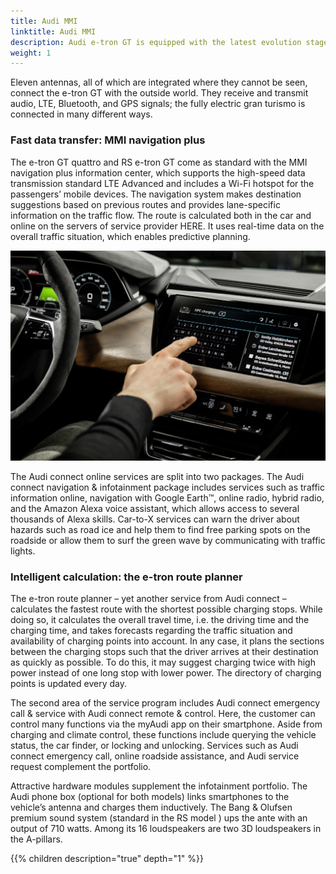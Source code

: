 ```yaml
---
title: Audi MMI
linktitle: Audi MMI
description: Audi e-tron GT is equipped with the latest evolution stage of its MMI operating concepts with the MMI touch response.
weight: 1
---
```


Eleven antennas, all of which are integrated where they cannot be seen, connect the e-tron GT with the outside world. They receive and transmit audio, LTE, Bluetooth, and GPS signals; the fully electric gran turismo is connected in many different ways.

### Fast data transfer: MMI navigation plus

The e-tron GT quattro and RS e-tron GT come as standard with the MMI navigation plus information center, which supports the high-speed data transmission standard LTE Advanced and includes a Wi-Fi hotspot for the passengers’ mobile devices. The navigation system makes destination suggestions based on previous routes and provides lane-specific information on the traffic flow. The route is calculated both in the car and online on the servers of service provider HERE. It uses real-time data on the overall traffic situation, which enables predictive planning.

![MMI](mmi_1.jpg "Audi MMI - searching for charging station")

The Audi connect online services are split into two packages. The Audi connect navigation & infotainment package includes services such as traffic information online, navigation with Google Earth™, online radio, hybrid radio, and the Amazon Alexa voice assistant, which allows access to several thousands of Alexa skills. Car-to-X services can warn the driver about hazards such as road ice and help them to find free parking spots on the roadside or allow them to surf the green wave by communicating with traffic lights.

### Intelligent calculation: the e-tron route planner



The e-tron route planner – yet another service from Audi connect – calculates the fastest route with the shortest possible charging stops. While doing so, it calculates the overall travel time, i.e. the driving time and the charging time, and takes forecasts regarding the traffic situation and availability of charging points into account. In any case, it plans the sections between the charging stops such that the driver arrives at their destination as quickly as possible. To do this, it may suggest charging twice with high power instead of one long stop with lower power. The directory of charging points is updated every day.

The second area of the service program includes Audi connect emergency call & service with Audi connect remote & control. Here, the customer can control many functions via the myAudi app on their smartphone. Aside from charging and climate control, these functions include querying the vehicle status, the car finder, or locking and unlocking. Services such as Audi connect emergency call, online roadside assistance, and Audi service request complement the portfolio.

Attractive hardware modules supplement the infotainment portfolio. The Audi phone box (optional for both models) links smartphones to the vehicle’s antenna and charges them inductively. The Bang & Olufsen premium sound system (standard in the RS model ) ups the ante with an output of 710 watts. Among its 16 loudspeakers are two 3D loudspeakers in the A-pillars. 


{{% children description="true" depth="1" %}}
